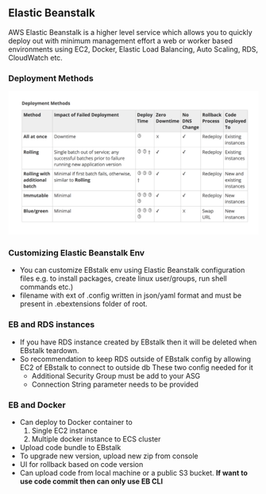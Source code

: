 
## Elastic Beanstalk 

AWS Elastic Beanstalk is a higher level service which allows you to quickly deploy out with minimum management effort a web or worker based environments using EC2, Docker, Elastic Load Balancing, Auto Scaling, RDS, CloudWatch etc.

### Deployment Methods

![Deployment Methods](images/eb-deployment.png)

### Customizing Elastic Beanstalk Env

- You can customize EBstalk env using Elastic Beanstalk configuration files e.g. to install packages, create linux user/groups, run shell commands etc.)
- filename with ext of .config written in json/yaml format and must be present in .ebextensions folder of root.

### EB and RDS instances

- If you have RDS instance created by EBstalk then it will be deleted when EBstalk teardown.
- So recommendation to keep RDS outside of EBstalk config by allowing EC2 of EBstalk to connect to outside db
  These two config needed for it
  - Additional Security Group must be add to your ASG
  - Connection String parameter needs to be provided 

### EB and Docker
- Can deploy to Docker container to 
  1. Single EC2 instance
  2. Multiple docker instance to ECS cluster
- Upload code bundle to EBstalk
- To upgrade new version, upload new zip from console
- UI for rollback based on code version
- Can upload code from local machine or a public S3 bucket. __If want to use code commit then can only use EB CLI__